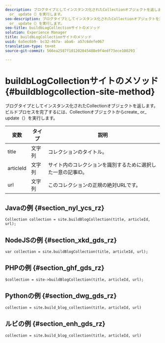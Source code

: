 ```yaml
---
description: ブログタイプとしてインスタンス化されたCollectionオブジェクトを返します。ビルドプロセスを完了するには、Collectionオブジェクトからcreate_
  or_ update（）を実行します。
seo-description: ブログタイプとしてインスタンス化されたCollectionオブジェクトを返します。ビルドプロセスを完了するには、Collectionオブジェクトからcreate_
  or_ update（）を実行します。
seo-title: buildbLogCollectionサイトのメソッド
solution: Experience Manager
title: buildbLogCollectionサイトのメソッド
uuid: 6a5ec6b9- bc32-467a- aba6- a57c6defe067
translation-type: tm+mt
source-git-commit: 566ea2587f101202045488e9f4edf73ece100293

---
```



# buildbLogCollectionサイトのメソッド{#buildblogcollection-site-method}

ブログタイプとしてインスタンス化されたCollectionオブジェクトを返します。ビルドプロセスを完了するには、Collectionオブジェクトからcreate_ or_ update（）を実行します。

| 変数 | タイプ | 説明 |
|--- |--- |--- |
| title | 文字列 | コレクションのタイトル。 |
| articleId | 文字列 | サイト内のコレクションを識別するために選択した一意の記事ID。 |
| url | 文字列 | このコレクションの正規の絶対URLです。 |

## Javaの例 {#section_nyl_ycs_rz}

```
Collection collection = site.buildBlogCollection(title, articleId, url); 
```

## NodeJSの例 {#section_xkd_gds_rz}

```
var collection = site.buildBlogCollection(title, articleId, url); 
```

## PHPの例 {#section_ghf_gds_rz}

```
$collection = site->buildBlogCollection(title, articleId, url); 
```

## Pythonの例 {#section_dwg_gds_rz}

```
collection = site.build_blog_collection(title, articleId, url) 
```

## ルビの例 {#section_enh_gds_rz}

```
collection = site.build_blog_collection(title, articleId, url) 
```

